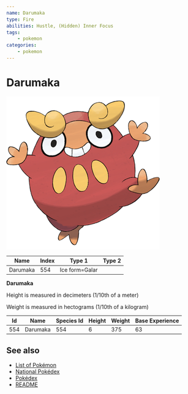 ```yaml
---
name: Darumaka
type: Fire
abilities: Hustle, (Hidden) Inner Focus
tags:
    - pokemon
categories:
    - pokemon
---
```


# Darumaka


![Darumaka](images/554.png)

| **Name** | **Index** | **Type 1** | **Type 2** |
|----|----|----|----|
| Darumaka | 554 | Ice form=Galar  |  |

**Darumaka** 


Height is measured in decimeters (1/10th of a meter)

Weight is measured in hectograms (1/10th of a kilogram)

| **Id** | **Name** | **Species Id** | **Height** | **Weight** | **Base Experience** |
|--------|----------|----------------|------------|------------|---------------------|
| 554 | Darumaka | 554 | 6 | 375 | 63 |


## See also

- [List of Pokémon](../pokemon.md)
- [National Pokédex](../national_pokedex.md)
- [Pokédex](../pokedex.md)
- [README](../README.md)
